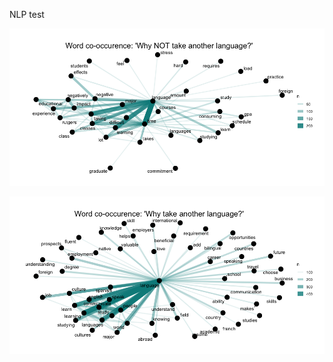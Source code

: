 NLP test 

<p align="center">
  <img src="images/Reasons to Not take a language.png">
</p>

<p align="center">
  <img src="images/Reasons to take a language.png">
</p>
